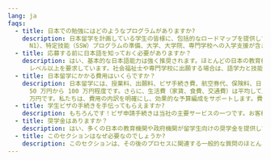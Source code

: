 ```yaml
---
lang: ja
faqs:
  - title: 日本での勉強にはどのようなプログラムがありますか?
    description: 日本留学を計画している学生の皆様に、包括的なロードマップを提供しています。これには、日本語研修（N5 から
      N1）、特定技能（SSW）プログラムの準備、大学、大学院、専門学校への入学支援が含まれます。学術研究を目指す場合でも、専門職研修を目指す場合でも、私たちのコンサルティングは、皆様の目標に基づいた最適な進路、教育機関、コースを見つけるお手伝いをいたします。また、出願、必要書類の取得、ビザの手続き、到着後のサポートなど、あらゆるステップを丁寧にサポートいたします。
  - title: 応募する前に日本語を知っておく必要がありますか？
    description: はい、基本的な日本語能力は強く推奨されます。ほとんどの日本の教育機関では、日本語能力試験（JLPT）の N5 または N4
      レベル以上を要求しています。社会福祉士や専門学校に出願する場合は、語学力と技能の試験に合格することが必須です。ご安心ください。私たちは、流暢さ、文化理解、コミュニケーション能力を養うための認定語学クラスを提供しています。また、日本の教育機関や職種に合わせた模擬面接や試験対策も提供しています。
  - title: 日本留学にかかる費用はいくらですか？
    description: 日本留学には、授業料、出願料、ビザ手続き費、航空券代、保険料、日々の生活費など、様々な費用がかかります。授業料は、プログラムや教育機関によって異なりますが、年間
      50 万円から 100 万円程度です。さらに、生活費（家賃、食費、交通費）は平均して月額 8 万円から 15
      万円です。私たちは、費用の内訳を明確にし、効果的な予算編成をサポートします。費用には、書類手続きなどの一時的なものもあれば、継続的なものもあります。それぞれの費用に応じて、最適なプランニングをお手伝いします。
  - title: 学生ビザの手続きを手伝ってもらえますか?
    description: もちろんです！ビザ申請手続きは当社の主要サービスの一つです。お客様の申請が日本の入国管理局の定める要件を厳格に満たしていることを保証いたします。これには、成績証明書、財務書類、入学許可書、健康記録の作成が含まれます。また、在留資格認定証明書（CoE）の取得手続きについてもご案内し、日本の学校との調整を行い、迅速な承認取得を支援します。申請書類の記入から進捗状況の追跡まで、当社のチームがすべての手続きを担当し、不合格リスクを最小限に抑えます。
  - title: 奨学金はありますか？
    description: はい、多くの日本の教育機関や政府機関が留学生向けの奨学金を提供しています。授業料、生活費、渡航費の全額または一部が対象となる場合があります。人気の奨学金には、文部科学省、日本学生支援機構（JASSO）、私立大学独自の奨学金などがあります。奨学金の受給資格は、学業成績、出席状況、場合によっては別途奨学金入学試験などによって決まります。当校のチームが、適切な奨学金の選定、必要書類の準備、そして締め切り前の申請をお手伝いします。また、奨学金申請のための効果的なエッセイや志望理由書の書き方に関するアドバイスも提供しています。
  - title: このセクションはなぜ必要なのでしょうか?
    description: このセクションは、その後のプロセスに関連する一般的な質問のほとんどに回答されているため、学生が一般的な質問に関して誰かに相談する必要がなくなるため重要です。
---
```

